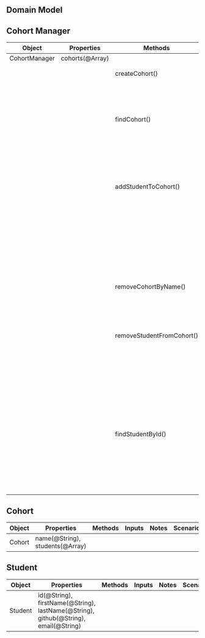 ## Domain Model

## Cohort Manager

| Object        | Properties      | Methods                   | Inputs                                  | Notes | Scenario                | Output  | Example                                                                                                                                                                                                                                                                  |
| ------------- | --------------- | ------------------------- | --------------------------------------- | ----- | ----------------------- | ------- | ------------------------------------------------------------------------------------------------------------------------------------------------------------------------------------------------------------------------------------------------------------------------ |
| CohortManager | cohorts(@Array) |                           |                                         |       |                         |         |                                                                                                                                                                                                                                                                          |
|               |                 | createCohort()            | cohortName(@String)                     |       | name is unique          | @Object | `createCohort('cohort-11') => Cohort {name: cohort-11, students: []}`                                                                                                                                                                                                    |
|               |                 |                           |                                         |       | name is not unique      | @String | `createCohort('cohort-11') => "cohort-11 already exists"`                                                                                                                                                                                                                |
|               |                 | findCohort()              | cohortName(@String)                     |       | cohort exists           | @Object | `findCohort('cohort-11') => Cohort {name: cohort-11, students: []}`                                                                                                                                                                                                      |
|               |                 |                           |                                         |       | cohort does not exist   | Error   | `findCohort('cohort-99') => Error: "Cohort does not exist"`                                                                                                                                                                                                              |
|               |                 | addStudentToCohort()      | student(@Object), cohortName(@String)   |       | cohort exists           | @Object | `addStudentToCohort({firstName: "Kye", lastName: "Yee", github:"@yee0802", email: "kye@mail.com"}, "cohort-11") => Cohort {name: 'cohort-11',students: [Student {id: 1,firstName: 'Kye',lastName: 'Yee',github: '@yee0802',email: 'kye@mail.com'} }`                     |
|               |                 |                           |                                         |       | cohort does not exist   | Error   | `addStudentToCohort({}, 'cohort-99') => Error: "Cohort does not exist"`                                                                                                                                                                                                  |
|               |                 |                           |                                         |       | student input invalid   | Error   | `addStudentToCohort(as, 'cohort-11') => Error:"please input a valid studentID & cohort name e.g. (1, 'cohort-11')" `                                                                                                                                                     |
|               |                 | removeCohortByName()      | cohortName(@String)                     |       | cohort exists           | @String | `removeCohortByName('cohort-11') => "cohort-11 removed successfully"`                                                                                                                                                                                                    |
|               |                 |                           |                                         |       | cohort does not exist   | Error   | `removeCohortByName('cohort-11') => Error: "Cohort doesn't exist"`                                                                                                                                                                                                       |
|               |                 | removeStudentFromCohort() | studentId(@Number), cohortName(@String) |       | cohort exists           | @String | `removeStudentFromCohort(2, 'cohort-11') => 'Kye has successfully been removed from cohort-11'`                                                                                                                                                                          |
|               |                 |                           |                                         |       | cohort does not exist   | Error   | `removeStudentFromCohort(2, 'cohort-moon') => Error: "Cohort does not exist"`                                                                                                                                                                                            |
|               |                 |                           |                                         |       | student does not exist  | Error   | `removeStudentFromCohort(67, 'cohort-11') => Error: "Student does not exist"`                                                                                                                                                                                            |
|               |                 | findStudentById()         | studentId(@Number), cohortName(@String) |       | student exists          | @Object | `findStudentById(1, 'cohort-1') => {id:1,firstName: "Kye", lastName: "Yee", github:"@yee0802", email: "kye@mail.com"}, "cohort-11") => Cohort {name: 'cohort-11',students: [Student {id: 1,firstName: 'Kye',lastName: 'Yee',github: '@yee0802',email: 'kye@mail.com'} }` |
|               |                 |                           |                                         |       | student does not exists | Error   | `findStudentById(1, 'cohort-1') => Error: "Student does not exist"`                                                                                                                                                                                                      |

## Cohort

| Object | Properties                      | Methods | Inputs | Notes | Scenario | Output | Example |
| ------ | ------------------------------- | ------- | ------ | ----- | -------- | ------ | ------- |
| Cohort | name(@String), students(@Array) |         |        |       |          |        |         |

## Student

| Object  | Properties                                                                          | Methods | Inputs | Notes | Scenario | Output | Example |
| ------- | ----------------------------------------------------------------------------------- | ------- | ------ | ----- | -------- | ------ | ------- |
| Student | id(@String), firstName(@String), lastName(@String), github(@String), email(@String) |         |        |       |          |        |         |
